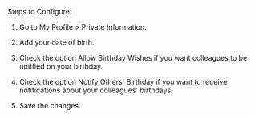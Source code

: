 Steps to Configure:

1. Go to My Profile > Private Information.

2. Add your date of birth.

3. Check the option Allow Birthday Wishes if you want colleagues to be notified on your birthday.

4. Check the option Notify Others' Birthday if you want to receive notifications about your colleagues' birthdays.

5. Save the changes.
